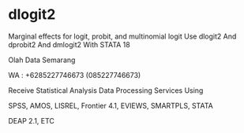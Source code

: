 # dlogit2
Marginal effects for logit, probit, and multinomial logit Use dlogit2 And dprobit2 And dmlogit2 With STATA 18

Olah Data Semarang

WA : +6285227746673 (085227746673)

Receive Statistical Analysis Data Processing Services Using

SPSS, AMOS, LISREL, Frontier 4.1, EVIEWS, SMARTPLS, STATA

DEAP 2.1, ETC
